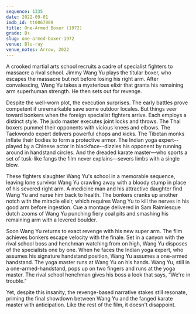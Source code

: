 ```yaml
---
sequence: 1335
date: 2022-09-01
imdb_id: tt0067009
title: One-Armed Boxer (1972)
grade: B+
slug: one-armed-boxer-1972
venue: Blu-ray
venue_notes: Arrow, 2022
---
```


A crooked martial arts school recruits a cadre of specialist fighters to massacre a rival school. Jimmy Wang Yu plays the titular boxer, who escapes the massacre but not before losing his right arm. After convalescing, Wang Yu takes a mysterious elixir that grants his remaining arm superhuman strength. He then sets out for revenge.

<!-- end -->

Despite the well-worn plot, the execution surprises. The early battles prove competent if unremarkable save some outdoor locales. But things veer toward bonkers when the foreign specialist fighters arrive. Each employs a distinct style. The judo master executes joint locks and throws. The Thai boxers pummel their opponents with vicious knees and elbows. The Taekwondo expert delivers powerful chops and kicks. The Tibetan monks inflate their bodies to form a protective armor. The Indian yoga expert--played by a Chinese actor in blackface--dizzies his opponent by running around in handstand circles. And the dreaded karate master—who sports a set of tusk-like fangs the film never explains—severs limbs with a single blow.

These fighters slaughter Wang Yu's school in a memorable sequence, leaving lone survivor Wang Yu crawling away with a bloody stump in place of his severed right arm. A medicine man and his attractive daughter find Wang Yu and nurse him back to health. The bonkers cranks up another notch with the miracle elixir, which requires Wang Yu to kill the nerves in his good arm before ingestion. Cue a montage delivered in Sam Raimiesque dutch zooms of Wang Yu punching fiery coal pits and smashing his remaining arm with a levered boulder.

Soon Wang Yu returns to exact revenge with his new super arm. The film achieves bonkers escape velocity with the finale. Set in a canyon with the rival school boss and henchman watching from on high, Wang Yu disposes of the specialists one by one. When he faces the Indian yoga expert, who assumes his signature handstand position, Wang Yu assumes a one-armed handstand. The yoga master runs at Wang Yu on his hands. Wang Yu, still in a one-armed-handstand, pops up on two fingers and runs at the yoga master. The rival school henchman gives his boss a look that says, “We're in trouble.”

Yet, despite this insanity, the revenge-based narrative stakes still resonate, priming the final showdown between Wang Yu and the fanged karate master with anticipation. Like the rest of the film, it doesn't disappoint.
